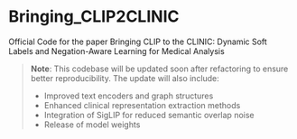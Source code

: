 # Bringing_CLIP2CLINIC
Official Code for the paper Bringing CLIP to the CLINIC: Dynamic Soft Labels and Negation-Aware Learning for Medical Analysis

> **Note**: This codebase will be updated soon after refactoring to ensure better reproducibility. The update will also include:
> - Improved text encoders and graph structures
> - Enhanced clinical representation extraction methods
> - Integration of SigLIP for reduced semantic overlap noise
> - Release of model weights
